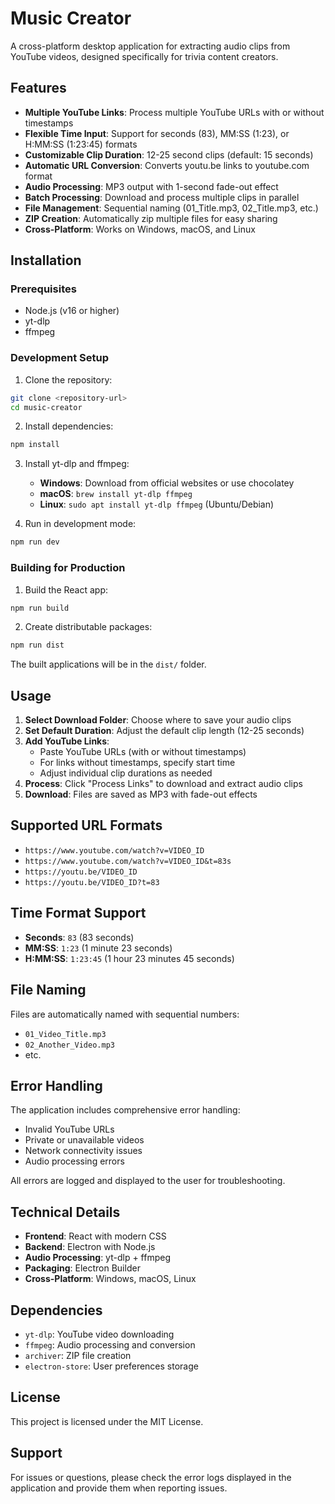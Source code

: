 # Music Creator

A cross-platform desktop application for extracting audio clips from YouTube videos, designed specifically for trivia content creators.

## Features

- **Multiple YouTube Links**: Process multiple YouTube URLs with or without timestamps
- **Flexible Time Input**: Support for seconds (83), MM:SS (1:23), or H:MM:SS (1:23:45) formats
- **Customizable Clip Duration**: 12-25 second clips (default: 15 seconds)
- **Automatic URL Conversion**: Converts youtu.be links to youtube.com format
- **Audio Processing**: MP3 output with 1-second fade-out effect
- **Batch Processing**: Download and process multiple clips in parallel
- **File Management**: Sequential naming (01_Title.mp3, 02_Title.mp3, etc.)
- **ZIP Creation**: Automatically zip multiple files for easy sharing
- **Cross-Platform**: Works on Windows, macOS, and Linux

## Installation

### Prerequisites

- Node.js (v16 or higher)
- yt-dlp
- ffmpeg

### Development Setup

1. Clone the repository:
```bash
git clone <repository-url>
cd music-creator
```

2. Install dependencies:
```bash
npm install
```

3. Install yt-dlp and ffmpeg:
   - **Windows**: Download from official websites or use chocolatey
   - **macOS**: `brew install yt-dlp ffmpeg`
   - **Linux**: `sudo apt install yt-dlp ffmpeg` (Ubuntu/Debian)

4. Run in development mode:
```bash
npm run dev
```

### Building for Production

1. Build the React app:
```bash
npm run build
```

2. Create distributable packages:
```bash
npm run dist
```

The built applications will be in the `dist/` folder.

## Usage

1. **Select Download Folder**: Choose where to save your audio clips
2. **Set Default Duration**: Adjust the default clip length (12-25 seconds)
3. **Add YouTube Links**: 
   - Paste YouTube URLs (with or without timestamps)
   - For links without timestamps, specify start time
   - Adjust individual clip durations as needed
4. **Process**: Click "Process Links" to download and extract audio clips
5. **Download**: Files are saved as MP3 with fade-out effects

## Supported URL Formats

- `https://www.youtube.com/watch?v=VIDEO_ID`
- `https://www.youtube.com/watch?v=VIDEO_ID&t=83s`
- `https://youtu.be/VIDEO_ID`
- `https://youtu.be/VIDEO_ID?t=83`

## Time Format Support

- **Seconds**: `83` (83 seconds)
- **MM:SS**: `1:23` (1 minute 23 seconds)
- **H:MM:SS**: `1:23:45` (1 hour 23 minutes 45 seconds)

## File Naming

Files are automatically named with sequential numbers:
- `01_Video_Title.mp3`
- `02_Another_Video.mp3`
- etc.

## Error Handling

The application includes comprehensive error handling:
- Invalid YouTube URLs
- Private or unavailable videos
- Network connectivity issues
- Audio processing errors

All errors are logged and displayed to the user for troubleshooting.

## Technical Details

- **Frontend**: React with modern CSS
- **Backend**: Electron with Node.js
- **Audio Processing**: yt-dlp + ffmpeg
- **Packaging**: Electron Builder
- **Cross-Platform**: Windows, macOS, Linux

## Dependencies

- `yt-dlp`: YouTube video downloading
- `ffmpeg`: Audio processing and conversion
- `archiver`: ZIP file creation
- `electron-store`: User preferences storage

## License

This project is licensed under the MIT License.

## Support

For issues or questions, please check the error logs displayed in the application and provide them when reporting issues.


